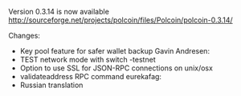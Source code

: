 Version 0.3.14 is now available
http://sourceforge.net/projects/polcoin/files/Polcoin/polcoin-0.3.14/

Changes:
* Key pool feature for safer wallet backup
Gavin Andresen:
* TEST network mode with switch -testnet
* Option to use SSL for JSON-RPC connections on unix/osx
* validateaddress RPC command
eurekafag:
* Russian translation
